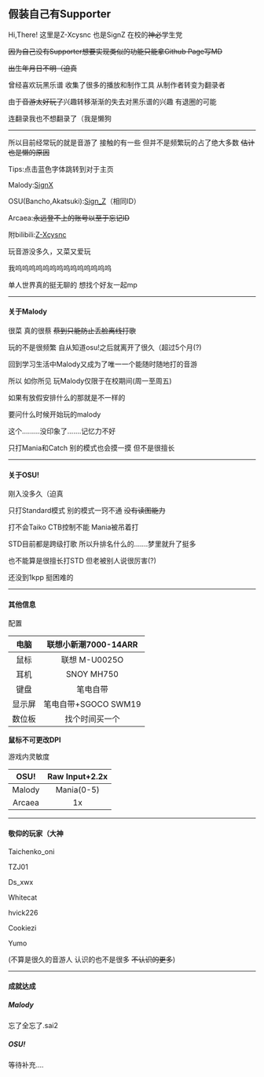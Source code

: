 ## 假装自己有Supporter

Hi,There! 这里是Z-Xcysnc 也是SignZ 在校的~~神必~~学生党

~~因为自己没有Supporter想要实现类似的功能只能拿Github Page写MD~~

~~出生年月日不明（迫真~~

曾经喜欢玩黑乐谱 收集了很多的播放和制作工具 从制作者转变为翻录者

由于~~音游太好玩了~~兴趣转移渐渐的失去对黑乐谱的兴趣 有退圈的可能

连翻录我也不想翻录了（我是懒狗

---

所以目前经常玩的就是音游了 接触的有一些 但并不是频繁玩的占了绝大多数 ~~估计也是懒的原因~~

Tips:点击蓝色字体跳转到对于主页

Malody:[SignX](http://m.mugzone.net/accounts/user/225816)

OSU(Bancho,Akatsuki):[Sign_Z](http://osu.ppy.sh/users/16233691)（相同ID）

Arcaea:~~永远登不上的账号以至于忘记ID~~

附bilibili:[Z-Xcysnc](https://space.bilibili.com/178555126?from=search&seid=6522109150022689042)

玩音游没多久，又菜又爱玩

我呜呜呜呜呜呜呜呜呜呜呜呜呜呜

单人世界真的挺无聊的 想找个好友一起mp

---

#### 关于Malody

很菜 真的很蔡 ~~蔡到只能防止丢脸离线打歌~~

玩的不是很频繁 自从知道osu!之后就离开了很久（超过5个月(?)

回到学习生活中Malody又成为了唯一一个能随时随地打的音游

所以 如你所见 玩Malody仅限于在校期间(周一至周五)

如果有放假安排什么的那就是不一样的 

要问什么时候开始玩的malody

这个.........没印象了.......记忆力不好

只打Mania和Catch 别的模式也会摸一摸 但不是很擅长

---

#### 关于OSU!

刚入没多久（迫真 

只打Standard模式 别的模式一窍不通 ~~没有读图能力~~

打不会Taiko CTB控制不能 Mania被吊着打

STD目前都是跨级打歌 所以升排名什么的.......梦里就升了挺多

也不能算是很擅长打STD 但老被别人说很厉害(?)

还没到1kpp 挺困难的

---

#### 其他信息

配置

|  电脑  | 联想小新潮7000-14ARR |
| :----: | :------------------: |
|  鼠标  |    联想 M-U0025O     |
|  耳机  |      SNOY MH750      |
|  键盘  |       笔电自带       |
| 显示屏 | 笔电自带+SGOCO SWM19 |
| 数位板 |    找个时间买一个    |

**鼠标不可更改DPI**

游戏内灵敏度

|  OSU!  | Raw Input+2.2x |
| :----: | :------------: |
| Malody |   Mania(0-5)   |
| Arcaea |       1x       |

---

#### 敬仰的玩家（大神

Taichenko_oni

TZJ01

Ds_xwx

Whitecat

hvick226

Cookiezi

Yumo

(不算是很久的音游人 认识的也不是很多 ~~不认识的更多~~)

---

#### 成就达成

##### Malody

忘了全忘了.sai2

##### OSU!

等待补充....

